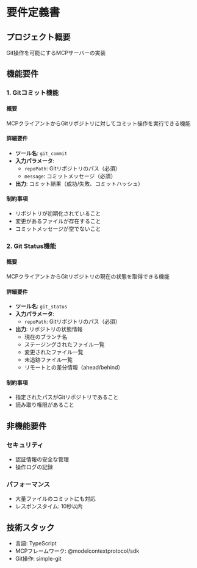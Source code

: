 # 要件定義書

## プロジェクト概要

Git操作を可能にするMCPサーバーの実装

## 機能要件

### 1. Gitコミット機能

#### 概要
MCPクライアントからGitリポジトリに対してコミット操作を実行できる機能

#### 詳細要件
- **ツール名**: `git_commit`
- **入力パラメータ**:
  - `repoPath`: Gitリポジトリのパス（必須）
  - `message`: コミットメッセージ（必須）
- **出力**: コミット結果（成功/失敗、コミットハッシュ）

#### 制約事項
- リポジトリが初期化されていること
- 変更があるファイルが存在すること
- コミットメッセージが空でないこと

### 2. Git Status機能

#### 概要
MCPクライアントからGitリポジトリの現在の状態を取得できる機能

#### 詳細要件
- **ツール名**: `git_status`
- **入力パラメータ**:
  - `repoPath`: Gitリポジトリのパス（必須）
- **出力**: リポジトリの状態情報
  - 現在のブランチ名
  - ステージングされたファイル一覧
  - 変更されたファイル一覧
  - 未追跡ファイル一覧
  - リモートとの差分情報（ahead/behind）

#### 制約事項
- 指定されたパスがGitリポジトリであること
- 読み取り権限があること

## 非機能要件

### セキュリティ
- 認証情報の安全な管理
- 操作ログの記録

### パフォーマンス
- 大量ファイルのコミットにも対応
- レスポンスタイム: 10秒以内

## 技術スタック
- 言語: TypeScript
- MCPフレームワーク: @modelcontextprotocol/sdk
- Git操作: simple-git
